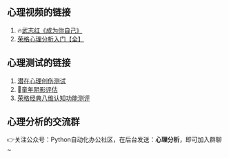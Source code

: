 ## 心理视频的链接

1. 🔥[武志红《成为你自己》](https://www.bilibili.com/video/BV1mi4y1j7DF)
2. [荣格心理分析入门【全】](https://www.acfun.cn/v/ac20499334)



## 心理测试的链接

1. [潜在心理创伤测试](https://mp.weixin.qq.com/s/Sz5V7w3cW3q7CNipBSlFRQ)
2. 🌟[童年阴影评估](https://mp.weixin.qq.com/s/4n32XlNOmGBebVwpF7NnHQ)
3. [荣格经典八维认知功能测评](https://mp.weixin.qq.com/s/22PBzxlrsEyRNGoUbCVuaQ)



## 心理分析的交流群

👉关注公众号：Python自动化办公社区，在后台发送：**心理分析**，即可加入群聊~







